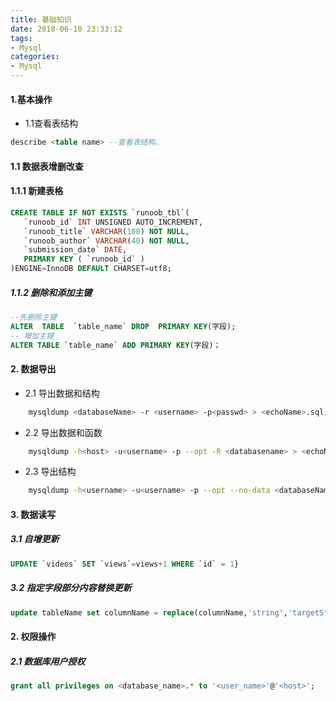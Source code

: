```yaml
---
title: 基础知识
date: 2018-06-10 23:33:12
tags:
- Mysql
categories:
- Mysql
---
```

#### 1.基本操作
- 1.1查看表结构
``` sql
describe <table name> --查看表结构、
```

#### 1.1 数据表增删改查
#### 1.1.1 新建表格
``` sql
CREATE TABLE IF NOT EXISTS `runoob_tbl`(
   `runoob_id` INT UNSIGNED AUTO_INCREMENT,
   `runoob_title` VARCHAR(100) NOT NULL,
   `runoob_author` VARCHAR(40) NOT NULL,
   `submission_date` DATE,
   PRIMARY KEY ( `runoob_id` )
)ENGINE=InnoDB DEFAULT CHARSET=utf8;

```
<!-- more -->

##### 1.1.2 删除和添加主键
 ``` sql
--先删除主键
ALTER  TABLE  `table_name` DROP  PRIMARY KEY(字段);
-- 增加主键
ALTER TABLE `table_name` ADD PRIMARY KEY(字段)；
 
```

#### 2. 数据导出
- 2.1 导出数据和结构
``` bash
    mysqldump <databaseName> -r <username> -p<passwd> > <echoName>.sql;
```
- 2.2 导出数据和函数
``` bash
    mysqldump -h<host> -u<username> -p --opt -R <databasename> > <echoName>;
```
- 2.3 导出结构
``` bash 
    mysqldump -h<username> -u<username> -p --opt --no-data <databaseName> > <echoName>
```


#### 3. 数据读写

##### 3.1 自增更新
``` sql
UPDATE `videos` SET `views`=views+1 WHERE `id` = 1}
```
##### 3.2 指定字段部分内容替换更新
``` sql
update tableName set columnName = replace(columnName,'string','targetString')
```

#### 2. 权限操作

##### 2.1 数据库用户授权
``` sql
grant all privileges on <database_name>.* to '<user_name>'@'<host>';
```